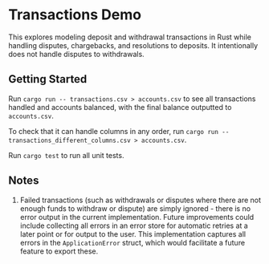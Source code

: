 # Transactions Demo

This explores modeling deposit and withdrawal transactions in Rust while handling disputes, chargebacks, and resolutions to deposits. It intentionally does not handle disputes to withdrawals.

## Getting Started

Run `cargo run -- transactions.csv > accounts.csv` to see all transactions handled and accounts balanced, with the final balance outputted to `accounts.csv`.

To check that it can handle columns in any order, run `cargo run -- transactions_different_columns.csv > accounts.csv`.

Run `cargo test` to run all unit tests.

## Notes

1. Failed transactions (such as withdrawals or disputes where there are not enough funds to withdraw or dispute) are simply ignored - there is no error output in the current implementation. Future improvements could include collecting all errors in an error store for automatic retries at a later point or for output to the user. This implementation captures all errors in the `ApplicationError` struct, which would facilitate a future feature to export these.